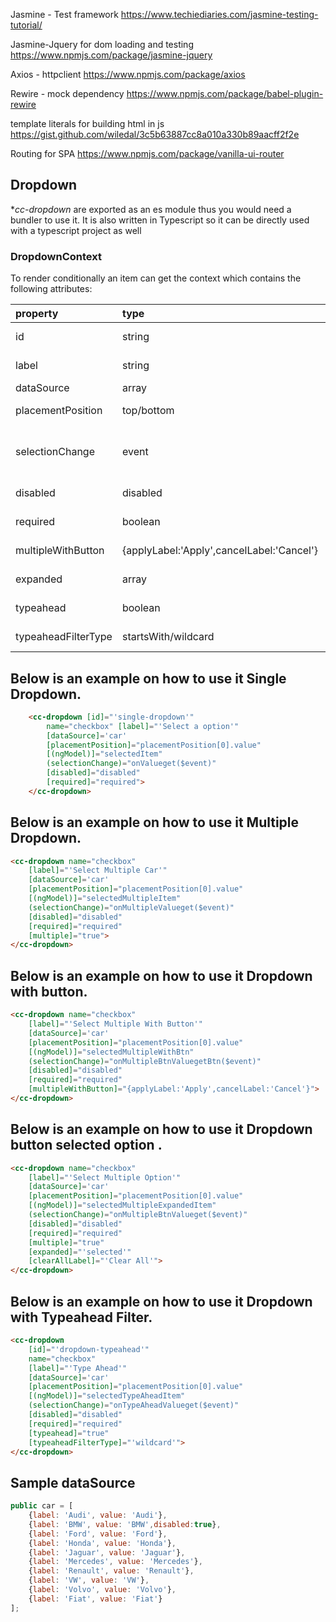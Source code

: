 Jasmine - Test framework
https://www.techiediaries.com/jasmine-testing-tutorial/


Jasmine-Jquery for dom loading and testing
https://www.npmjs.com/package/jasmine-jquery

Axios - httpclient
https://www.npmjs.com/package/axios

Rewire - mock dependency
https://www.npmjs.com/package/babel-plugin-rewire

template literals for building html in js
https://gist.github.com/wiledal/3c5b63887cc8a010a330b89aacff2f2e


Routing for SPA
https://www.npmjs.com/package/vanilla-ui-router
## Dropdown

**cc-dropdown* are exported as an es module thus you would need a bundler to use it. It is also written in
Typescript so it can be directly used with a typescript project as well

### DropdownContext 

To render conditionally an item can get the context which contains the following attributes:

| property   |      type      |  description |
|:------------|:-------------|:------|
| id | string  | id of the Dropdwon |
| label | string  | Dropdwon Label/placeholder|
| dataSource | array  | Dropdown Items  |
| placementPosition | top/bottom  | Options display placement  |
| selectionChange | event | Dropdwon selected item Call back events to Application  |
| disabled | disabled  | Dropdown disable option |
| required | boolean  | Required validation |
| multipleWithButton | {applyLabel:'Apply',cancelLabel:'Cancel'} | Apply label/Cancel label | 
| expanded | array | Selected Item array|
| typeahead | boolean  | Typeahead filter enabled/disabled|
| typeaheadFilterType | startsWith/wildcard  | Dropdown filter type  |

## Below is an example on how to use it Single Dropdown.

```html
    <cc-dropdown [id]="'single-dropdown'" 
        name="checkbox" [label]="'Select a option'" 
        [dataSource]='car' 
        [placementPosition]="placementPosition[0].value" 
        [(ngModel)]="selectedItem" 
        (selectionChange)="onValueget($event)"
        [disabled]="disabled"
        [required]="required">
    </cc-dropdown>
```
## Below is an example on how to use it Multiple Dropdown.

```html
<cc-dropdown name="checkbox" 
    [label]="'Select Multiple Car'" 
    [dataSource]='car' 
    [placementPosition]="placementPosition[0].value" 
    [(ngModel)]="selectedMultipleItem" 
    (selectionChange)="onMultipleValueget($event)"
    [disabled]="disabled" 
    [required]="required" 
    [multiple]="true">
</cc-dropdown>
```
## Below is an example on how to use it  Dropdown with button.

```html
<cc-dropdown name="checkbox" 
    [label]="'Select Multiple With Button'" 
    [dataSource]='car' 
    [placementPosition]="placementPosition[0].value" 
    [(ngModel)]="selectedMultipleWithBtn" 
    (selectionChange)="onMultipleBtnValuegetBtn($event)"
    [disabled]="disabled" 
    [required]="required" 
    [multipleWithButton]="{applyLabel:'Apply',cancelLabel:'Cancel'}">
</cc-dropdown>
```

## Below is an example on how to use it  Dropdown button selected option .

```html
<cc-dropdown name="checkbox" 
    [label]="'Select Multiple Option'" 
    [dataSource]='car' 
    [placementPosition]="placementPosition[0].value" 
    [(ngModel)]="selectedMultipleExpandedItem" 
    (selectionChange)="onMultipleBtnValueget($event)"
    [disabled]="disabled" 
    [required]="required" 
    [multiple]="true" 
    [expanded]="'selected'" 
    [clearAllLabel]="'Clear All'">
</cc-dropdown>
```
## Below is an example on how to use it  Dropdown with Typeahead Filter.

```html
<cc-dropdown 
    [id]="'dropdown-typeahead'" 
    name="checkbox" 
    [label]="'Type Ahead'" 
    [dataSource]='car'
    [placementPosition]="placementPosition[0].value" 
    [(ngModel)]="selectedTypeAheadItem" 
    (selectionChange)="onTypeAheadValueget($event)"
    [disabled]="disabled" 
    [required]="required" 
    [typeahead]="true" 
    [typeaheadFilterType]="'wildcard'">
</cc-dropdown>
```

## Sample dataSource 
```javascript
public car = [
    {label: 'Audi', value: 'Audi'},
    {label: 'BMW', value: 'BMW',disabled:true},
    {label: 'Ford', value: 'Ford'},
    {label: 'Honda', value: 'Honda'},
    {label: 'Jaguar', value: 'Jaguar'},
    {label: 'Mercedes', value: 'Mercedes'},
    {label: 'Renault', value: 'Renault'},
    {label: 'VW', value: 'VW'},
    {label: 'Volvo', value: 'Volvo'},
    {label: 'Fiat', value: 'Fiat'}
];
```

